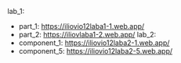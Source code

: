 lab_1:
  - part_1: https://iliovio12laba1-1.web.app/
  - part_2: https://iliovlaba1-2.web.app/
lab_2:
  - component_1: https://iliovio12laba2-1.web.app/
  - component_5: https://iliovio12laba2-5.web.app/
